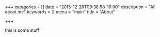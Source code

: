 +++
categories = []
date = "2015-12-26T09:38:58-10:00"
description = "All about me"
keywords = []
menu = "main"
title = "About"

+++


this is some stuff
